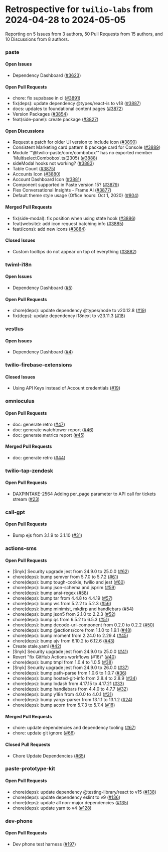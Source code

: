 # Retrospective for `twilio-labs` from 2024-04-28 to 2024-05-05

Reporting on 5 Issues from 3 authors, 50 Pull Requests from 15 authors, and 10 Discussions from 8 authors.


### paste

#### Open Issues

- Dependency Dashboard ([#3623](https://github.com/twilio-labs/paste/issues/3623))

#### Open Pull Requests

- chore: fix supabase in ci ([#3891](https://github.com/twilio-labs/paste/pull/3891))
- fix(deps): update dependency @types/react-is to v18 ([#3887](https://github.com/twilio-labs/paste/pull/3887))
- docs: updates to foundational content pages ([#3872](https://github.com/twilio-labs/paste/pull/3872))
- Version Packages ([#3854](https://github.com/twilio-labs/paste/pull/3854))
- feat(side-panel): create package ([#3827](https://github.com/twilio-labs/paste/pull/3827))

#### Open Discussions

- Request a patch for older UI version to include icon ([#3890](https://github.com/twilio-labs/paste/discussions/3890))
- Consistent Marketing card pattern & package card for Console ([#3889](https://github.com/twilio-labs/paste/discussions/3889))
- Module '"@twilio-paste/core/combobox"' has no exported member 'MultiselectCombobox'.ts(2305) ([#3888](https://github.com/twilio-labs/paste/discussions/3888))
- sideModal hooks not working? ([#3883](https://github.com/twilio-labs/paste/discussions/3883))
- Table Count ([#3875](https://github.com/twilio-labs/paste/discussions/3875))
- Accounts Icon ([#3880](https://github.com/twilio-labs/paste/discussions/3880))
- Account Dashboard Icon ([#3881](https://github.com/twilio-labs/paste/discussions/3881))
- Component supported in Paste version 15? ([#3879](https://github.com/twilio-labs/paste/discussions/3879))
- Flex Conversational Insights - Frame AI ([#3877](https://github.com/twilio-labs/paste/discussions/3877))
- Default theme style usage (Office hours: Oct 1, 2020) ([#804](https://github.com/twilio-labs/paste/discussions/804))

#### Merged Pull Requests

- fix(side-modal): fix position when using state hook ([#3886](https://github.com/twilio-labs/paste/pull/3886))
- feat(website): add icon request batching info ([#3885](https://github.com/twilio-labs/paste/pull/3885))
- feat(icons): add new icons ([#3884](https://github.com/twilio-labs/paste/pull/3884))

#### Closed Issues

- Custom tooltips do not appear on top of everything ([#3882](https://github.com/twilio-labs/paste/issues/3882))

### twiml-i18n

#### Open Issues

- Dependency Dashboard ([#5](https://github.com/twilio-labs/twiml-i18n/issues/5))

#### Open Pull Requests

- chore(deps): update dependency @types/node to v20.12.8 ([#19](https://github.com/twilio-labs/twiml-i18n/pull/19))
- fix(deps): update dependency i18next to v23.11.3 ([#18](https://github.com/twilio-labs/twiml-i18n/pull/18))

### vestlus

#### Open Issues

- Dependency Dashboard ([#4](https://github.com/twilio-labs/vestlus/issues/4))

### twilio-firebase-extensions

#### Closed Issues

- Using API Keys instead of Account credentials ([#19](https://github.com/twilio-labs/twilio-firebase-extensions/issues/19))

### omnioculus

#### Open Pull Requests

- doc: generate retro ([#47](https://github.com/twilio-labs/omnioculus/pull/47))
- doc: generate watchtower report ([#46](https://github.com/twilio-labs/omnioculus/pull/46))
- doc: generate metrics report ([#45](https://github.com/twilio-labs/omnioculus/pull/45))

#### Merged Pull Requests

- doc: generate retro ([#44](https://github.com/twilio-labs/omnioculus/pull/44))

### twilio-tap-zendesk

#### Open Pull Requests

- DAXPINTAKE-2564 Adding per_page parameter to API call for tickets stream ([#23](https://github.com/twilio-labs/twilio-tap-zendesk/pull/23))

### call-gpt

#### Open Pull Requests

- Bump ejs from 3.1.9 to 3.1.10 ([#31](https://github.com/twilio-labs/call-gpt/pull/31))

### actions-sms

#### Open Pull Requests

- [Snyk] Security upgrade jest from 24.9.0 to 25.0.0 ([#62](https://github.com/twilio-labs/actions-sms/pull/62))
- chore(deps): bump semver from 5.7.0 to 5.7.2 ([#61](https://github.com/twilio-labs/actions-sms/pull/61))
- chore(deps): bump tough-cookie, twilio and jest ([#60](https://github.com/twilio-labs/actions-sms/pull/60))
- chore(deps): bump json-schema and jsprim ([#59](https://github.com/twilio-labs/actions-sms/pull/59))
- chore(deps): bump ansi-regex ([#58](https://github.com/twilio-labs/actions-sms/pull/58))
- chore(deps): bump tar from 4.4.8 to 4.4.19 ([#57](https://github.com/twilio-labs/actions-sms/pull/57))
- chore(deps): bump ws from 5.2.2 to 5.2.3 ([#56](https://github.com/twilio-labs/actions-sms/pull/56))
- chore(deps): bump minimist, mkdirp and handlebars ([#54](https://github.com/twilio-labs/actions-sms/pull/54))
- chore(deps): bump json5 from 2.1.0 to 2.2.3 ([#52](https://github.com/twilio-labs/actions-sms/pull/52))
- chore(deps): bump qs from 6.5.2 to 6.5.3 ([#51](https://github.com/twilio-labs/actions-sms/pull/51))
- chore(deps): bump decode-uri-component from 0.2.0 to 0.2.2 ([#50](https://github.com/twilio-labs/actions-sms/pull/50))
- chore(deps): bump @actions/core from 1.1.0 to 1.9.1 ([#48](https://github.com/twilio-labs/actions-sms/pull/48))
- chore(deps): bump moment from 2.24.0 to 2.29.4 ([#45](https://github.com/twilio-labs/actions-sms/pull/45))
- chore(deps): bump ajv from 6.10.2 to 6.12.6 ([#43](https://github.com/twilio-labs/actions-sms/pull/43))
- Create stale.yaml ([#42](https://github.com/twilio-labs/actions-sms/pull/42))
- [Snyk] Security upgrade jest from 24.9.0 to 25.0.0 ([#41](https://github.com/twilio-labs/actions-sms/pull/41))
- Revert "fix GitHub Actions workflows (#16)" ([#40](https://github.com/twilio-labs/actions-sms/pull/40))
- chore(deps): bump tmpl from 1.0.4 to 1.0.5 ([#38](https://github.com/twilio-labs/actions-sms/pull/38))
- [Snyk] Security upgrade jest from 24.9.0 to 26.0.0 ([#37](https://github.com/twilio-labs/actions-sms/pull/37))
- chore(deps): bump path-parse from 1.0.6 to 1.0.7 ([#36](https://github.com/twilio-labs/actions-sms/pull/36))
- chore(deps): bump hosted-git-info from 2.8.4 to 2.8.9 ([#34](https://github.com/twilio-labs/actions-sms/pull/34))
- chore(deps): bump lodash from 4.17.15 to 4.17.21 ([#33](https://github.com/twilio-labs/actions-sms/pull/33))
- chore(deps): bump handlebars from 4.4.0 to 4.7.7 ([#32](https://github.com/twilio-labs/actions-sms/pull/32))
- chore(deps): bump y18n from 4.0.0 to 4.0.1 ([#31](https://github.com/twilio-labs/actions-sms/pull/31))
- chore(deps): bump yargs-parser from 13.1.1 to 13.1.2 ([#24](https://github.com/twilio-labs/actions-sms/pull/24))
- chore(deps): bump acorn from 5.7.3 to 5.7.4 ([#18](https://github.com/twilio-labs/actions-sms/pull/18))

#### Merged Pull Requests

- chore: update dependencies and dependency tooling ([#67](https://github.com/twilio-labs/actions-sms/pull/67))
- chore: update git ignore ([#66](https://github.com/twilio-labs/actions-sms/pull/66))

#### Closed Pull Requests

- Chore Update Dependencies ([#65](https://github.com/twilio-labs/actions-sms/pull/65))

### paste-prototype-kit

#### Open Pull Requests

- chore(deps): update dependency @testing-library/react to v15 ([#138](https://github.com/twilio-labs/paste-prototype-kit/pull/138))
- chore(deps): update dependency eslint to v9 ([#136](https://github.com/twilio-labs/paste-prototype-kit/pull/136))
- chore(deps): update all non-major dependencies ([#135](https://github.com/twilio-labs/paste-prototype-kit/pull/135))
- chore(deps): update yarn to v4 ([#128](https://github.com/twilio-labs/paste-prototype-kit/pull/128))

### dev-phone

#### Open Pull Requests

- Dev phone test harness ([#197](https://github.com/twilio-labs/dev-phone/pull/197))